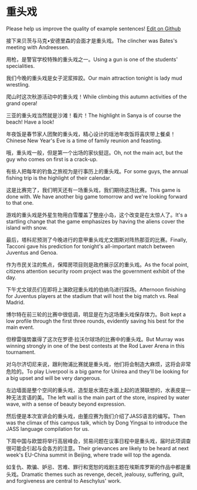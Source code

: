 # 重头戏

Please help us improve the quality of example sentences! [Edit on Github](https://github.com/jiyushe/jiyu-example-sentence-source/blob/main/chinese/chongtouxi.md)

<p><span class="chinese">接下来贝茨与马克•安德里森的会面才是重头戏。</span><span class="english">The clincher was Bates's meeting with Andreessen.</span></p>

<p><span class="chinese">用枪，是警官学校特殊的重头戏之一。</span><span class="english">Using a gun is one of the students' specialities.</span></p>

<p><span class="chinese">我们今晚的重头戏是女子泥浆摔跤。</span><span class="english">Our main attraction tonight is lady mud wrestling.</span></p>

<p><span class="chinese">爬山时这次秋游活动中的重头戏！</span><span class="english">While climbing this autumn activities of the grand opera!</span></p>

<p><span class="chinese">三亚的重头戏当然就是沙滩！看片！</span><span class="english">The highlight in Sanya is of course the beach! Have a look!</span></p>

<p><span class="chinese">年夜饭是春节家人团聚的重头戏，精心设计的瑶池年夜饭将喜庆带上餐桌！</span><span class="english">Chinese New Year's Eve is a time of family reunion and feasting.</span></p>

<p><span class="chinese">哦，重头戏一般，但是第一个出场的家伙挺逗。</span><span class="english">Oh, not the main act, but the guy who comes on first is a crack-up.</span></p>

<p><span class="chinese">有些人把每年的钓鱼之旅视为是行事历上的重头戏。</span><span class="english">For some guys, the annual fishing trip is the highlight of their calendar.</span></p>

<p><span class="chinese">这是比赛完了，我们明天还有一场重头戏，我们期待这场比赛。</span><span class="english">This game is done with. We have another big game tomorrow and we're looking forward to that one.</span></p>

<p><span class="chinese">游戏的重头戏是外星生物用白雪覆盖了整座小岛，这个改变是在太惊人了。</span><span class="english">It's a startling change that the game emphasizes by having the aliens cover the island with snow.</span></p>

<p><span class="chinese">最后，塔科尼预测了今晚进行的意甲重头戏尤文图斯对阵热那亚的比赛。</span><span class="english">Finally, Tacconi gave his prediction for tonight's all-important match between Juventus and Genoa.</span></p>

<p><span class="chinese">作为市民关注的焦点，保障房项目则是政府展示区的重头戏。</span><span class="english">As the focal point, citizens attention security room project was the government exhibit of the day.</span></p>

<p><span class="chinese">下午尤文球员们在即将上演欧冠重头戏的伯纳乌进行踩场。</span><span class="english">Afternoon finishing for Juventus players at the stadium that will host the big match vs. Real Madrid.</span></p>

<p><span class="chinese">博尔特在前三轮的比赛中很低调，明显是在为这场重头戏保存体力。</span><span class="english">Bolt kept a low profile through the first three rounds, evidently saving his best for the main event.</span></p>

<p><span class="chinese">但穆雷强势赢得了这次在罗德·拉沃尔球场的比赛中的重头戏。</span><span class="english">But Murray was winning strongly in one of the best contests at the Rod Laver Arena in this tournament.</span></p>

<p><span class="chinese">对乌尔济切尼来说，跟利物浦比赛就是重头戏，他们将会制造大麻烦，这将会非常危险的。</span><span class="english">To play Liverpool is a big game for Unirea and they'll be looking for a big upset and will be very dangerous.</span></p>

<p><span class="chinese">左边墙面是整个空间的重头戏，造型是水滴在水面上起的涟漪联想的，水表皮是一种无法言语的美。</span><span class="english">The left wall is the main part of the store, inspired by water wave, with a sense of beauty beyond expression.</span></p>

<p><span class="chinese">然后便是本次宣讲会的重头戏，由董应赛为我们介绍了JASS语言的编写。</span><span class="english">Then was the climax of this campus talk, which by Dong Yingsai to introduce the JASS language compilation for us.</span></p>

<p><span class="chinese">下周中国与欧盟将举行高层峰会，贸易问题在议事日程中是重头戏，届时此项调查很可能会引起与会各方的注意。</span><span class="english">Their grievances are likely to be heard at next week's EU-China summit in Beijing, where trade will top the agenda.</span></p>

<p><span class="chinese">如复仇、欺骗、妒忌、苦难、罪行和宽恕的戏剧主题在埃斯库罗斯的作品中都是重头戏。</span><span class="english">Dramatic themes such as revenge, deceit, jealousy, suffering, guilt, and forgiveness are central to Aeschylus' work.</span></p>

